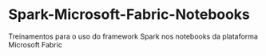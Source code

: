 # Spark-Microsoft-Fabric-Notebooks
Treinamentos para o uso do framework Spark nos notebooks da plataforma Microsoft Fabric
